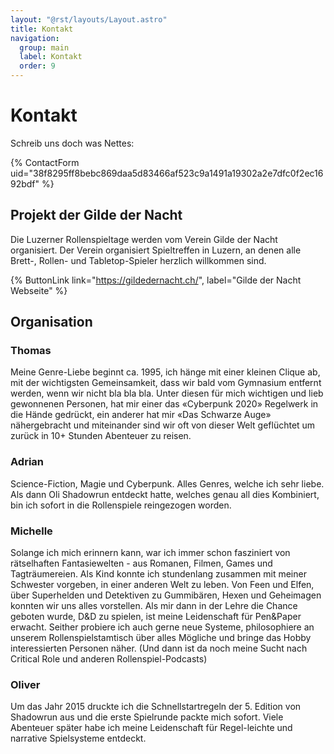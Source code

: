```yaml
---
layout: "@rst/layouts/Layout.astro"
title: Kontakt
navigation:
  group: main
  label: Kontakt
  order: 9
---
```


# Kontakt

Schreib uns doch was Nettes:

{% ContactForm uid="38f8295ff8bebc869daa5d83466af523c9a1491a19302a2e7dfc0f2ec1692bdf" %}

## Projekt der Gilde der Nacht

Die Luzerner Rollenspieltage werden vom Verein Gilde der Nacht organisiert. Der Verein organisiert Spieltreffen in Luzern, an denen alle Brett-, Rollen- und Tabletop-Spieler herzlich willkommen sind.

{% ButtonLink link="https://gildedernacht.ch/", label="Gilde der Nacht Webseite" %}

## Organisation

### Thomas

Meine Genre-Liebe beginnt ca. 1995, ich hänge mit einer kleinen Clique ab, mit der wichtigsten Gemeinsamkeit, dass wir bald vom Gymnasium entfernt werden, wenn wir nicht bla bla bla. Unter diesen für mich wichtigen und lieb gewonnenen Personen, hat mir einer das «Cyberpunk 2020» Regelwerk in die Hände gedrückt, ein anderer hat mir «Das Schwarze Auge» nähergebracht und miteinander sind wir oft von dieser Welt geflüchtet um zurück in 10+ Stunden Abenteuer zu reisen.

### Adrian

Science-Fiction, Magie und Cyberpunk. Alles Genres, welche ich sehr liebe. Als dann Oli Shadowrun entdeckt hatte, welches genau all dies Kombiniert, bin ich sofort in die Rollenspiele reingezogen worden.

### Michelle

Solange ich mich erinnern kann, war ich immer schon fasziniert von rätselhaften Fantasiewelten - aus Romanen, Filmen, Games und Tagträumereien. Als Kind konnte ich stundenlang zusammen mit meiner Schwester vorgeben, in einer anderen Welt zu leben. Von Feen und Elfen, über Superhelden und Detektiven zu Gummibären, Hexen und Geheimagen konnten wir uns alles vorstellen. Als mir dann in der Lehre die Chance geboten wurde, D&D zu spielen, ist meine Leidenschaft für Pen&Paper erwacht. Seither probiere ich auch gerne neue Systeme, philosophiere an unserem Rollenspielstamtisch über alles Mögliche und bringe das Hobby interessierten Personen näher. (Und dann ist da noch meine Sucht nach Critical Role und anderen Rollenspiel-Podcasts)

### Oliver

Um das Jahr 2015 druckte ich die Schnellstartregeln der 5. Edition von Shadowrun aus und die erste Spielrunde packte mich sofort. Viele Abenteuer später habe ich meine Leidenschaft für Regel-leichte und narrative Spielsysteme entdeckt.
